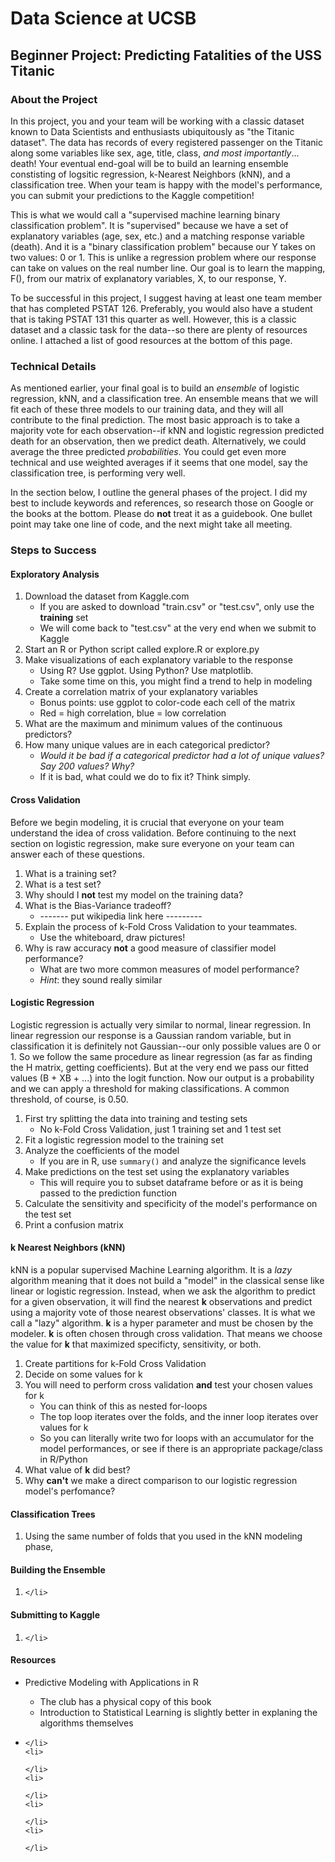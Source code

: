 
<h1>Data Science at UCSB</h1>
<h2>Beginner Project: Predicting Fatalities of the USS Titanic</h2>


<h3>About the Project</h3>
<p>
	In this project, you and your team will be working with a classic dataset known to Data Scientists and enthusiasts ubiquitously as "the Titanic dataset". The data has records of every registered passenger on the Titanic along some variables like sex, age, title, class, <em>and most importantly</em>... death! Your eventual end-goal will be to build an learning ensemble constisting of logsitic regression, k-Nearest Neighbors (kNN), and a classification tree. When your team is happy with the model's performance, you can submit your predictions to the Kaggle competition!
</p>
<p>
	This is what we would call a "supervised machine learning binary classification problem". It is "supervised" because we have a set of explanatory variables (age, sex, etc.) and a matching response variable (death). And it is a "binary classification problem" because our Y takes on two values: 0 or 1. This is unlike a regression problem where our response can take on values on the real number line. Our goal is to learn the mapping, F(), from our matrix of explanatory variables, X, to our response, Y.
</p>
<p>
	To be successful in this project, I suggest having at least one team member that has completed PSTAT 126. Preferably, you would also have a student that is taking PSTAT 131 this quarter as well. However, this is a classic dataset and a classic task for the data--so there are plenty of resources online. I attached a list of good resources at the bottom of this page.
</p>

<h3>Technical Details</h3>
<p>
	As mentioned earlier, your final goal is to build an <em>ensemble</em> of logistic regression, kNN, and a classification tree. An ensemble means that we will fit each of these three models to our training data, and they will all contribute to the final prediction. The most basic approach is to take a majority vote for each observation--if kNN and logistic regression predicted death for an observation, then we predict death. Alternatively, we could average the three predicted <em>probabilities</em>. You could get even more technical and use weighted averages if it seems that one model, say the classification tree, is performing very well.
</p>
<p>
	In the section below, I outline the general phases of the project. I did my best to include keywords and references, so research those on Google or the books at the bottom. Please do <strong>not</strong> treat it as a guidebook. One bullet point may take one line of code, and the next might take all meeting.
</p>

<h3>Steps to Success</h3>
<h4>Exploratory Analysis</h4>
<ol>
	<li>
		Download the dataset from Kaggle.com
		<ul>
			<li>
				If you are asked to download "train.csv" or "test.csv", only use the <strong>training</strong> set
			</li>
			<li>
				We will come back to "test.csv" at the very end when we submit to Kaggle
			</li>
		</ul>
	</li>
	<li>
		Start an R or Python script called explore.R or explore.py
	</li>
	<li>
		Make visualizations of each explanatory variable to the response
		<ul>
			<li>
				Using R? Use ggplot. Using Python? Use matplotlib.
			</li>
			<li>
				Take some time on this, you might find a trend to help in modeling
			</li>
		</ul>
	</li>
	<li>
		Create a correlation matrix of your explanatory variables
		<ul>
			<li>
				Bonus points: use ggplot to color-code each cell of the matrix
			</li>
			<li>
				Red = high correlation, blue = low correlation
			</li>
		</ul>
	</li>
	<li>
		What are the maximum and minimum values of the continuous predictors?
	</li>
	<li>
		How many unique values are in each categorical predictor?
		<ul>
			<li>
				<em>Would it be bad if a categorical predictor had a lot of unique values? Say 200 values? Why?</em>
			</li>
			<li>
				If it is bad, what could we do to fix it? Think simply.
			</li>
		</ul>
	</li>
</ol>

<h4>Cross Validation</h4>
<p>
	Before we begin modeling, it is crucial that everyone on your team understand the idea of cross validation. Before continuing to the next section on logistic regression, make sure everyone on your team can answer each of these questions. 
</p>

<ol>
	<li>
		What is a training set?
	</li>
	<li>
		What is a test set?
	</li>
	<li>
		Why should I <strong>not</strong> test my model on the training data?
	</li>
	<li>
		What is the Bias-Variance tradeoff?
		<ul>
			<li>
				------- put wikipedia link here ---------
			</li>
		</ul>
	</li>
	<li>
		Explain the process of k-Fold Cross Validation to your teammates. 
		<ul>
			<li>
				Use the whiteboard, draw pictures!
			</li>
		</ul>
	</li>
	<li>
		Why is raw accuracy <strong>not</strong> a good measure of classifier model performance?
		<ul>
			<li>
				What are two more common measures of model performance? 
			</li>
			<li>
				<em>Hint</em>: they sound really similar
			</li>
		</ul>
	</li>
</ol>

<h4>Logistic Regression</h4>
<p>
	Logistic regression is actually very similar to normal, linear regression. In linear regression our response is a Gaussian random variable, but in classification it is definitely not Gaussian--our only possible values are 0 or 1. So we follow the same procedure as linear regression (as far as finding the H matrix, getting coefficients). But at the very end we pass our fitted values (B + XB + ...) into the logit function. Now our output is a probability and we can apply a threshold for making classifications. A common threshold, of course, is 0.50.
</p>
<ol>
	<li>
		First try splitting the data into training and testing sets
		<ul>
			<li>
				No k-Fold Cross Validation, just 1 training set and 1 test set
			</li>
		</ul>
	</li>
	<li>
		Fit a logistic regression model to the training set
	</li>
	<li>
		Analyze the coefficients of the model
		<ul>
			<li>
				If you are in R, use <code>summary()</code> and analyze the significance levels
			</li>
		</ul>
	</li>
	<li>
		Make predictions on the test set using the explanatory variables
		<ul>
			<li>
				This will require you to subset dataframe before or as it is being passed to the prediction function
			</li>
		</ul>
	</li>
	<li>
		Calculate the sensitivity and specificity of the model's performance on the test set
	</li>
	<li>
		Print a confusion matrix
	</li>
</ol>

<h4>k Nearest Neighbors (kNN)</h4>
<p>
	kNN is a popular supervised Machine Learning algorithm. It is a <em>lazy</em> algorithm meaning that it does not build a "model" in the classical sense like linear or logistic regression. Instead, when we ask the algorithm to predict for a given observation, it will find the nearest <strong>k</strong> observations and predict using a majority vote of those nearest observations' classes. It is what we call a "lazy" algorithm. <strong>k</strong> is a hyper parameter and must be chosen by the modeler. <strong>k</strong> is often chosen through cross validation. That means we choose the value for <strong>k</strong> that maximized specificty, sensitivity, or both.
</p>

<ol>
	<li>
		Create partitions for k-Fold Cross Validation
	</li>
	<li>
		Decide on some values for k
	</li>
	<li>
		You will need to perform cross validation <strong>and</strong> test your chosen values for k
		<ul>
			<li>
				You can think of this as nested for-loops
			</li>
			<li>
				The top loop iterates over the folds, and the inner loop iterates over values for k
			</li>
			<li>
				So you can literally write two for loops with an accumulator for the model performances, or see if there is an appropriate package/class in R/Python
			</li>
		</ul>
	</li>
	<li>
		What value of <strong>k</strong> did best?
	</li>
	<li>
		Why <strong>can't</strong> we make a direct comparison to our logistic regression model's perfomance?
	</li>
</ol>

<h4>Classification Trees</h4>
<p> </p>
<ol>
	<li>
		Using the same number of folds that you used in the kNN modeling phase, 
	</li>
</ol>

<h4>Building the Ensemble</h4>
<p>
	
</p>
<ol>
	<li>
		
	</li>
</ol>

<h4>Submitting to Kaggle</h4>
<p>
	
</p>
<ol>
	<li>
		
	</li>
</ol>

<h4>Resources</h4>
<ul>
	<li>
		Predictive Modeling with Applications in R
	</li>
	<ul>
		<li>
			The club has a physical copy of this book
		</li>
		<li>
			Introduction to Statistical Learning is slightly better in explaning the algorithms themselves
		</li>
	</ul>
	<li>
		
	</li>
	<li>
		
	</li>
	<li>
		
	</li>
	<li>
		
	</li>
	<li>
		
	</li>
</ul>
